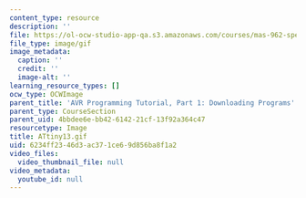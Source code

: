 ```yaml
---
content_type: resource
description: ''
file: https://ol-ocw-studio-app-qa.s3.amazonaws.com/courses/mas-962-special-topics-new-textiles-spring-2010/6234ff2346d3ac371ce69d856ba8f1a2_ATtiny13.gif
file_type: image/gif
image_metadata:
  caption: ''
  credit: ''
  image-alt: ''
learning_resource_types: []
ocw_type: OCWImage
parent_title: 'AVR Programming Tutorial, Part 1: Downloading Programs'
parent_type: CourseSection
parent_uid: 4bbdee6e-bb42-6142-21cf-13f92a364c47
resourcetype: Image
title: ATtiny13.gif
uid: 6234ff23-46d3-ac37-1ce6-9d856ba8f1a2
video_files:
  video_thumbnail_file: null
video_metadata:
  youtube_id: null
---
```

